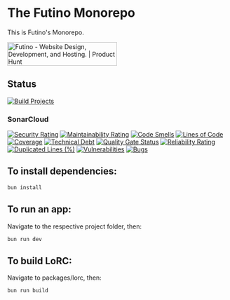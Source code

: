 # The Futino Monorepo

This is Futino's Monorepo.

<a href="https://www.producthunt.com/posts/futino?utm_source=badge-featured&utm_medium=badge&utm_souce=badge-futino" target="_blank"><img src="https://api.producthunt.com/widgets/embed-image/v1/featured.svg?post_id=421147&theme=dark" alt="Futino - Website&#0032;Design&#0044;&#0032;Development&#0044;&#0032;and&#0032;Hosting&#0046; | Product Hunt" style="width: 250px; height: 54px;" width="250" height="54" /></a>

## Status

[![Build Projects](https://github.com/Futino/futino/actions/workflows/build.yml/badge.svg)](https://github.com/Futino/futino/actions/workflows/build.yml)

### SonarCloud
[![Security Rating](https://sonarcloud.io/api/project_badges/measure?project=Futino_futino&metric=security_rating)](https://sonarcloud.io/summary/new_code?id=Futino_futino) [![Maintainability Rating](https://sonarcloud.io/api/project_badges/measure?project=Futino_futino&metric=sqale_rating)](https://sonarcloud.io/summary/new_code?id=Futino_futino) [![Code Smells](https://sonarcloud.io/api/project_badges/measure?project=Futino_futino&metric=code_smells)](https://sonarcloud.io/summary/new_code?id=Futino_futino) [![Lines of Code](https://sonarcloud.io/api/project_badges/measure?project=Futino_futino&metric=ncloc)](https://sonarcloud.io/summary/new_code?id=Futino_futino) [![Coverage](https://sonarcloud.io/api/project_badges/measure?project=Futino_futino&metric=coverage)](https://sonarcloud.io/summary/new_code?id=Futino_futino) [![Technical Debt](https://sonarcloud.io/api/project_badges/measure?project=Futino_futino&metric=sqale_index)](https://sonarcloud.io/summary/new_code?id=Futino_futino) [![Quality Gate Status](https://sonarcloud.io/api/project_badges/measure?project=Futino_futino&metric=alert_status)](https://sonarcloud.io/summary/new_code?id=Futino_futino) [![Reliability Rating](https://sonarcloud.io/api/project_badges/measure?project=Futino_futino&metric=reliability_rating)](https://sonarcloud.io/summary/new_code?id=Futino_futino) [![Duplicated Lines (%)](https://sonarcloud.io/api/project_badges/measure?project=Futino_futino&metric=duplicated_lines_density)](https://sonarcloud.io/summary/new_code?id=Futino_futino) [![Vulnerabilities](https://sonarcloud.io/api/project_badges/measure?project=Futino_futino&metric=vulnerabilities)](https://sonarcloud.io/summary/new_code?id=Futino_futino) [![Bugs](https://sonarcloud.io/api/project_badges/measure?project=Futino_futino&metric=bugs)](https://sonarcloud.io/summary/new_code?id=Futino_futino)

## To install dependencies:

```bash
bun install
```

## To run an app:

Navigate to the respective project folder, then:

```bash
bun run dev
```


## To build LoRC:

Navigate to packages/lorc, then:

```bash
bun run build
```

